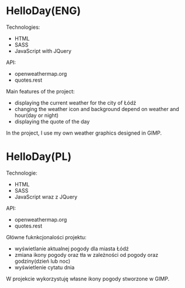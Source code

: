 # HelloDay(ENG)
Technologies:
* HTML
* SASS
* JavaScript with JQuery

API:
* openweathermap.org 
* quotes.rest

Main features of the project:
* displaying the current weather for the city of Łódź
* changing the weather icon and background depend on weather and hour(day or night)
* displaying the quote of the day

In the project, I use my own weather graphics designed in GIMP.

# HelloDay(PL)
Technologie:
* HTML
* SASS
* JavaScript wraz z JQuery

API:
* openweathermap.org 
* quotes.rest

Główne fuknkcjonalości projektu:
* wyświetlanie aktualnej pogody dla miasta Łódź
* zmiana ikony pogody oraz tła w zależności od pogody oraz godziny(dzień lub noc)
* wyświetlenie cytatu dnia

W projekcie wykorzystuję własne ikony pogody stworzone w GIMP.
